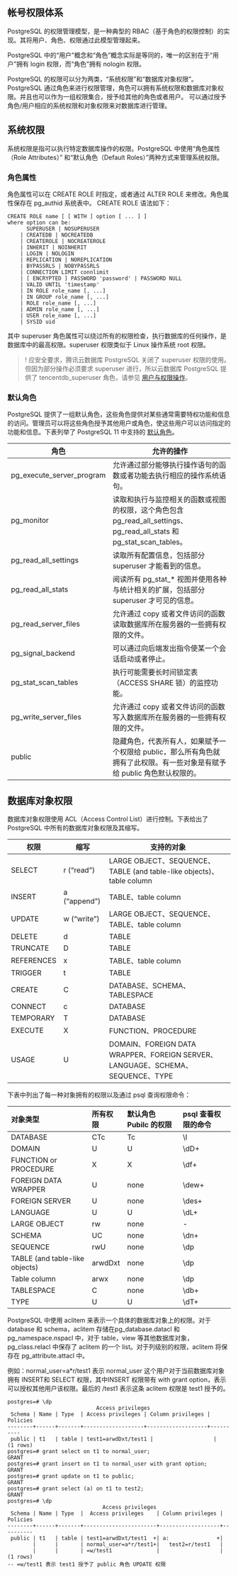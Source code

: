 
## 帐号权限体系
PostgreSQL 的权限管理模型，是一种典型的 RBAC（基于角色的权限控制）的实现。其将用户、角色、权限通过此模型管理起来。

PostgreSQL 中的“用户”概念和“角色”概念实际是等同的，唯一的区别在于“用户”拥有 login 权限，而“角色”拥有 nologin 权限。

PostgreSQL 的权限可以分为两类，“系统权限”和“数据库对象权限”。PostgreSQL 通过角色来进行权限管理，角色可以拥有系统权限和数据库对象权限。并且也可以作为一组权限集合，授予给其他的角色或者用户。
可以通过授予角色/用户相应的系统权限和对象权限来对数据库进行管理。

## 系统权限
系统权限是指可以执行特定数据库操作的权限。PostgreSQL 中使用“角色属性（Role Attributes）” 和“默认角色（Default Roles）”两种方式来管理系统权限。

### 角色属性
角色属性可以在 CREATE ROLE 时指定，或者通过 ALTER ROLE 来修改。角色属性保存在 pg_authid 系统表中。
CREATE ROLE 语法如下：
```
CREATE ROLE name [ [ WITH ] option [ ... ] ]
where option can be:
      SUPERUSER | NOSUPERUSER
    | CREATEDB | NOCREATEDB
    | CREATEROLE | NOCREATEROLE
    | INHERIT | NOINHERIT
    | LOGIN | NOLOGIN
    | REPLICATION | NOREPLICATION
    | BYPASSRLS | NOBYPASSRLS
    | CONNECTION LIMIT connlimit
    | [ ENCRYPTED ] PASSWORD 'password' | PASSWORD NULL
    | VALID UNTIL 'timestamp'
    | IN ROLE role_name [, ...]
    | IN GROUP role_name [, ...]
    | ROLE role_name [, ...]
    | ADMIN role_name [, ...]
    | USER role_name [, ...]
    | SYSID uid
```
其中 superuser 角色属性可以绕过所有的权限检查，执行数据库的任何操作，是数据库中的最高权限。superuser 权限类似于 Linux 操作系统 root 权限。

>! 应安全要求，腾讯云数据库 PostgreSQL 关闭了 superuser 权限的使用。但因为部分操作必须要求 superuser 进行，所以云数据库 PostgreSQL 提供了 tencentdb_superuser 角色，请参见 [用户与权限操作](https://cloud.tencent.com/document/product/409/61551)。

### 默认角色
PostgreSQL 提供了一组默认角色，这些角色提供对某些通常需要特权功能和信息的访问。管理员可以将这些角色授予其他用户或角色，使这些用户可以访问指定的功能和信息。下表列举了 PostgreSQL 11 中支持的 [默认角色](https://www.postgresql.org/docs/11/default-roles.html)。

| 角色                      | 允许的操作                                                   |
| ------------------------- | ------------------------------------------------------------ |
| pg_execute_server_program | 允许通过部分能够执行操作语句的函数或者功能去执行相应的操作系统语句。 |
| pg_monitor                |   读取和执行与监控相关的函数或视图的权限，这个角色包含 pg_read_all_settings、 pg_read_all_stats 和 pg_stat_scan_tables。 |
| pg_read_all_settings      | 读取所有配置信息，包括部分 superuser 才能看到的信息。          |
| pg_read_all_stats         | 阅读所有 pg_stat\_\* 视图并使用各种与统计相关的扩展，包括部分 superuser 才可见的信息。 |
| pg_read_server_files      | 允许通过 copy 或者文件访问的函数读取数据库所在服务器的一些拥有权限的文件。 |
| pg_signal_backend         | 可以通过向后端发出指令使某一个会话启动或者停止。              |
| pg_stat_scan_tables       | 执行可能需要长时间锁定表（ACCESS SHARE 锁）的监控功能。     |
| pg_write_server_files     | 允许通过 copy 或者文件访问的函数写入数据库所在服务器的一些拥有权限的文件。 |
| public                    | 隐藏角色，代表所有人，如果赋予一个权限给 public，那么所有角色就拥有了此权限。有一些对象是有赋予给 public 角色默认权限的。 |

## 数据库对象权限
数据库对象权限使用 ACL（Access Control List）进行控制。下表给出了 PostgreSQL 中所有的数据库对象权限及其缩写。

| 权限       | 缩写         | 支持的对象                                                   |
| ---------- | ------------ | ------------------------------------------------------------ |
| SELECT     | r (“read”)   | LARGE OBJECT、SEQUENCE、TABLE (and table-like objects)、table column |
| INSERT     | a (“append”) | TABLE、table column                                          |
| UPDATE     | w (“write”)  | LARGE OBJECT、SEQUENCE、TABLE、table column                  |
| DELETE     | d            | TABLE                                                        |
| TRUNCATE   | D            | TABLE                                                        |
| REFERENCES | x            | TABLE、table column                                          |
| TRIGGER    | t            | TABLE                                                        |
| CREATE     | C            | DATABASE、SCHEMA、TABLESPACE                                 |
| CONNECT    | c            | DATABASE                                                     |
| TEMPORARY  | T            | DATABASE                                                     |
| EXECUTE    | X            | FUNCTION、PROCEDURE                                          |
| USAGE      | U            | DOMAIN、FOREIGN DATA WRAPPER、FOREIGN SERVER、LANGUAGE、SCHEMA、SEQUENCE、TYPE |

下表中列出了每一种对象拥有的权限以及通过 psql 查询权限命令：

| 对象类型                       | 所有权限 | 默认角色 Pubilc 的权限 | psql 查看权限的命令 |
| :----------------------------- | :------- | :------------------- | :----------------- |
| DATABASE                       | CTc      | Tc                   | \l                 |
| DOMAIN                         | U        | U                    | \dD+               |
| FUNCTION or PROCEDURE          | X        | X                    | \df+               |
| FOREIGN DATA WRAPPER           | U        | none                 | \dew+              |
| FOREIGN SERVER                 | U        | none                 | \des+              |
| LANGUAGE                       | U        | U                    | \dL+               |
| LARGE OBJECT                   | rw       | none                 |      -              |
| SCHEMA                         | UC       | none                 | \dn+               |
| SEQUENCE                       | rwU      | none                 | \dp                |
| TABLE (and table-like objects) | arwdDxt  | none                 | \dp                |
| Table column                   | arwx     | none                 | \dp                |
| TABLESPACE                     | C        | none                 | \db+               |
| TYPE                           | U        | U                    | \dT+               |

PostgreSQL 中使用 aclitem 来表示一个具体的数据库对象上的权限。对于 database 和 schema，aclitem 存储在pg_database.datacl 和 pg_namespace.nspacl 中，对于 table，view 等其他数据库对象，pg_class.relacl 中保存了 aclitem 的一个 list。对于列级别的权限，aclitem 将保存在 pg_attribute.attacl 中。

例如：normal_user=a\*r/test1 表示 normal_user 这个用户对于当前数据库对象拥有 INSERT和 SELECT 权限，其中INSERT 权限带有 with grant option，表示可以授权其他用户该权限。最后的 /test1 表示这条 aclitem 权限是 test1 授予的。

```
postgres=# \dp
                            Access privileges
 Schema | Name | Type  | Access privileges | Column privileges | Policies
--------+------+-------+-------------------+-------------------+----------
 public | t1   | table | test1=arwdDxt/test1 |                   |
(1 rows)
postgres=# grant select on t1 to normal_user;
GRANT
postgres=# grant insert on t1 to normal_user with grant option;
GRANT
postgres=# grant update on t1 to public;
GRANT
postgres=# grant select (a) on t1 to test2;
GRANT
postgres=# \dp
                              Access privileges
 Schema | Name | Type  |  Access privileges    | Column privileges | Policies
--------+------+-------+-----------------------+-------------------+----------
 public | t1   | table | test1=arwdDxt/test1  +| a:               +|
        |      |       | normal_user=a*r/test1+|   test2=r/test1   |
        |      |       | =w/test1              |                   |
(1 rows)
-- =w/test1 表示 test1 授予了 public 角色 UPDATE 权限
```


